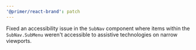 ```yaml
---
'@primer/react-brand': patch
---
```


Fixed an accessibility issue in the `SubNav` component where items within the `SubNav.SubMenu` weren't accessible to assistive technologies on narrow viewports.
